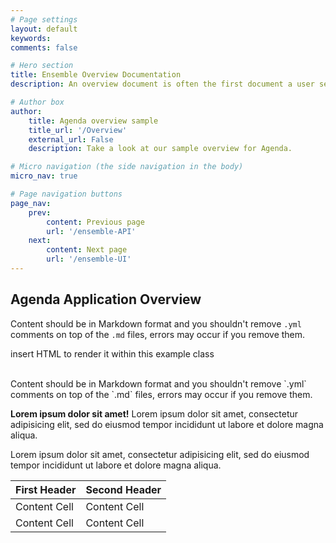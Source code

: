 ```yaml
---
# Page settings
layout: default
keywords:
comments: false

# Hero section
title: Ensemble Overview Documentation
description: An overview document is often the first document a user sets their eyes on, lets talk about what makes a good overview.

# Author box
author:
    title: Agenda overview sample 
    title_url: '/Overview'
    external_url: False
    description: Take a look at our sample overview for Agenda.

# Micro navigation (the side navigation in the body)
micro_nav: true

# Page navigation buttons
page_nav:
    prev:
        content: Previous page
        url: '/ensemble-API'
    next:
        content: Next page
        url: '/ensemble-UI'
---
```

<!-- Write the documenation content here, do not change anyting above the "---" aside from descriptions -->

## Agenda Application Overview

Content should be in Markdown format and you shouldn't remove `.yml` comments on top of the `.md` files, errors may occur if you remove them.

<div class="example">
    <p>insert HTML to render it within this example class</p>
</div>

<br>
Content should be in Markdown format and you shouldn't remove `.yml` comments on top of the `.md` files, errors may occur if you remove them.

<div class="callout callout--info">
    <p><strong>Lorem ipsum dolor sit amet!</strong> Lorem ipsum dolor sit amet, consectetur adipisicing elit, sed do eiusmod tempor incididunt ut labore et dolore magna aliqua.</p>
    <p>Lorem ipsum dolor sit amet, consectetur adipisicing elit, sed do eiusmod tempor incididunt ut labore et dolore magna aliqua.</p>
</div>

| First Header  | Second Header |
| ------------- | ------------- |
| Content Cell  | Content Cell  |
| Content Cell  | Content Cell  |
